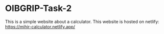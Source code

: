 # OIBGRIP-Task-2
This is a simple website about a calculator.
This website is hosted on netlify: https://mihir-calculator.netlify.app/
